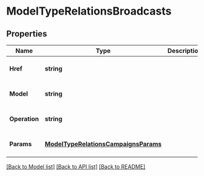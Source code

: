 # ModelTypeRelationsBroadcasts

## Properties
Name | Type | Description | Notes
------------ | ------------- | ------------- | -------------
**Href** | **string** |  | [optional] [default to null]
**Model** | **string** |  | [optional] [default to null]
**Operation** | **string** |  | [optional] [default to null]
**Params** | [**ModelTypeRelationsCampaignsParams**](ModelTypeRelations_campaigns_params.md) |  | [optional] [default to null]

[[Back to Model list]](../README.md#documentation-for-models) [[Back to API list]](../README.md#documentation-for-api-endpoints) [[Back to README]](../README.md)



